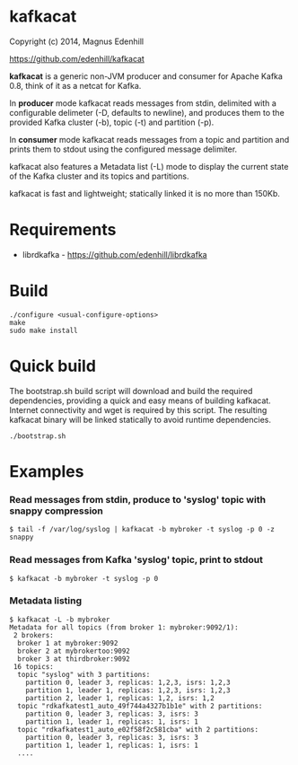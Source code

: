 kafkacat
========
Copyright (c) 2014, Magnus Edenhill

https://github.com/edenhill/kafkacat

**kafkacat** is a generic non-JVM producer and consumer for Apache Kafka 0.8,
think of it as a netcat for Kafka.

In **producer** mode kafkacat reads messages from stdin, delimited with a
configurable delimeter (-D, defaults to newline), and produces them to the
provided Kafka cluster (-b), topic (-t) and partition (-p).

In **consumer** mode kafkacat reads messages from a topic and partition and
prints them to stdout using the configured message delimiter.

kafkacat also features a Metadata list (-L) mode to display the current
state of the Kafka cluster and its topics and partitions.

kafkacat is fast and lightweight; statically linked it is no more than 150Kb.



# Requirements

 * librdkafka - https://github.com/edenhill/librdkafka


# Build

    ./configure <usual-configure-options>
    make
    sudo make install

# Quick build

The bootstrap.sh build script will download and build the required dependencies,
providing a quick and easy means of building kafkacat.
Internet connectivity and wget is required by this script.
The resulting kafkacat binary will be linked statically to avoid runtime
dependencies.

    ./bootstrap.sh


# Examples

### Read messages from stdin, produce to 'syslog' topic with snappy compression

    $ tail -f /var/log/syslog | kafkacat -b mybroker -t syslog -p 0 -z snappy

### Read messages from Kafka 'syslog' topic, print to stdout

    $ kafkacat -b mybroker -t syslog -p 0

### Metadata listing

````
$ kafkacat -L -b mybroker
Metadata for all topics (from broker 1: mybroker:9092/1):
 2 brokers:
  broker 1 at mybroker:9092
  broker 2 at mybrokertoo:9092
  broker 3 at thirdbroker:9092
 16 topics:
  topic "syslog" with 3 partitions:
    partition 0, leader 3, replicas: 1,2,3, isrs: 1,2,3
    partition 1, leader 1, replicas: 1,2,3, isrs: 1,2,3
    partition 2, leader 1, replicas: 1,2, isrs: 1,2
  topic "rdkafkatest1_auto_49f744a4327b1b1e" with 2 partitions:
    partition 0, leader 3, replicas: 3, isrs: 3
    partition 1, leader 1, replicas: 1, isrs: 1
  topic "rdkafkatest1_auto_e02f58f2c581cba" with 2 partitions:
    partition 0, leader 3, replicas: 3, isrs: 3
    partition 1, leader 1, replicas: 1, isrs: 1
  ....
````

